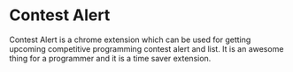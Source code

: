 # Contest Alert 
Contest Alert is a chrome extension which can be used for getting upcoming competitive programming contest alert and list. It is an awesome thing for a programmer and it is a time saver extension.
